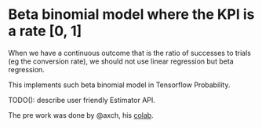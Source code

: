# Beta binomial model where the KPI is a rate [0, 1]

When we have a continuous outcome that is the ratio of successes to trials
(eg the conversion rate), we should not use linear regression but beta
regression.

This implements such beta binomial model in Tensorflow Probability.

TODO(): describe user friendly Estimator API.

The pre work was done by @axch, his
[colab](https://colab.corp.google.com/drive/1w2aaPsrLJjI3nrTWKLGPnU_asBryqiGu).




